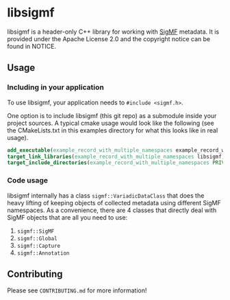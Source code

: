 
# libsigmf

libsigmf is a header-only C++ library for working with [SigMF](https://github.com/gnuradio/sigmf) metadata. It is
provided under the Apache License 2.0 and the copyright notice can be found in NOTICE.

## Usage

### Including in your application

To use libsigmf, your application needs to `#include <sigmf.h>`.

One option is to include libsigmf (this git repo) as a submodule inside your project sources. A typical cmake
usage would look like the following (see the CMakeLists.txt in this examples directory for what this looks like
in real usage).

```cmake
add_executable(example_record_with_multiple_namespaces example_record_with_multiple_namespaces.cpp)
target_link_libraries(example_record_with_multiple_namespaces libsigmf)
target_include_directories(example_record_with_multiple_namespaces PRIVATE ${CMAKE_BINARY_DIR}/include)
```

### Code usage

libsigmf internally has a class `sigmf::VariadicDataClass` that does the heavy lifting of keeping objects of collected
metadata using different SigMF namespaces. As a convenience, there are 4 classes that directly deal with SigMF
objects that are all you need to use:

1) `sigmf::SigMF`
2) `sigmf::Global`
3) `sigmf::Capture`
4) `sigmf::Annotation`

## Contributing

Please see `CONTRIBUTING.md` for more information!
